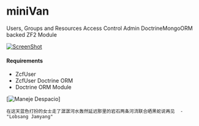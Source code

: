 # miniVan
Users, Groups and Resources Access Control Admin DoctrineMongoORM backed ZF2 Module

[![ScreenShot](http://img.youtube.com/vi/KPTRfUPqqF4/0.jpg)](https://www.youtube.com/watch?v=KPTRfUPqqF4)

#### Requirements

* ZcfUser
* ZcfUser Doctrine ORM
* Doctrine ORM Module



[![Maneje Despacio](http://www.cdr.cr/sites/default/files/styles/img-lst-media/public/ruta_32_53.jpg?itok=ib7HrzT2)]

```
在这天蓝色打扮的女士走了潺潺河水轰然延迟那里的岩石两条河流联合晒黑蛇说再见  - "Lobsang Jamyang"

```

